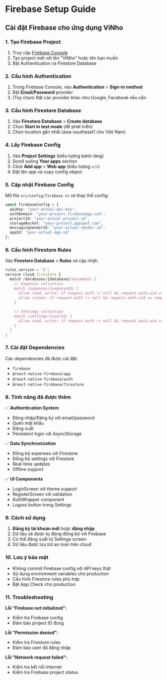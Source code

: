 # Firebase Setup Guide

## Cài đặt Firebase cho ứng dụng ViNho

### 1. Tạo Firebase Project

1. Truy cập [Firebase Console](https://console.firebase.google.com/)
2. Tạo project mới với tên "ViNho" hoặc tên bạn muốn
3. Bật Authentication và Firestore Database

### 2. Cấu hình Authentication

1. Trong Firebase Console, vào **Authentication** > **Sign-in method**
2. Bật **Email/Password** provider
3. (Tùy chọn) Bật các provider khác như Google, Facebook nếu cần

### 3. Cấu hình Firestore Database

1. Vào **Firestore Database** > **Create database**
2. Chọn **Start in test mode** (để phát triển)
3. Chọn location gần nhất (asia-southeast1 cho Việt Nam)

### 4. Lấy Firebase Config

1. Vào **Project Settings** (biểu tượng bánh răng)
2. Scroll xuống **Your apps** section
3. Click **Add app** > **Web app** (biểu tượng `</>`)
4. Đặt tên app và copy config object

### 5. Cập nhật Firebase Config

Mở file `src/config/firebase.ts` và thay thế config:

```typescript
const firebaseConfig = {
  apiKey: "your-actual-api-key",
  authDomain: "your-project.firebaseapp.com",
  projectId: "your-actual-project-id",
  storageBucket: "your-project.appspot.com",
  messagingSenderId: "your-actual-sender-id",
  appId: "your-actual-app-id"
};
```

### 6. Cấu hình Firestore Rules

Vào **Firestore Database** > **Rules** và cập nhật:

```javascript
rules_version = '2';
service cloud.firestore {
  match /databases/{database}/documents {
    // Expenses collection
    match /expenses/{expenseId} {
      allow read, write: if request.auth != null && request.auth.uid == resource.data.userId;
      allow create: if request.auth != null && request.auth.uid == request.resource.data.userId;
    }
    
    // Settings collection
    match /settings/{userId} {
      allow read, write: if request.auth != null && request.auth.uid == userId;
    }
  }
}
```

### 7. Cài đặt Dependencies

Các dependencies đã được cài đặt:
- `firebase`
- `@react-native-firebase/app`
- `@react-native-firebase/auth`
- `@react-native-firebase/firestore`

### 8. Tính năng đã được thêm

✅ **Authentication System**
- Đăng nhập/Đăng ký với email/password
- Quên mật khẩu
- Đăng xuất
- Persistent login với AsyncStorage

✅ **Data Synchronization**
- Đồng bộ expenses với Firestore
- Đồng bộ settings với Firestore
- Real-time updates
- Offline support

✅ **UI Components**
- LoginScreen với theme support
- RegisterScreen với validation
- AuthWrapper component
- Logout button trong Settings

### 9. Cách sử dụng

1. **Đăng ký tài khoản mới** hoặc **đăng nhập**
2. Dữ liệu sẽ được tự động đồng bộ với Firebase
3. Có thể đăng xuất từ Settings screen
4. Dữ liệu được lưu trữ an toàn trên cloud

### 10. Lưu ý bảo mật

- Không commit Firebase config với API keys thật
- Sử dụng environment variables cho production
- Cấu hình Firestore rules phù hợp
- Bật App Check cho production

### 11. Troubleshooting

**Lỗi "Firebase not initialized":**
- Kiểm tra Firebase config
- Đảm bảo project ID đúng

**Lỗi "Permission denied":**
- Kiểm tra Firestore rules
- Đảm bảo user đã đăng nhập

**Lỗi "Network request failed":**
- Kiểm tra kết nối internet
- Kiểm tra Firebase project status

